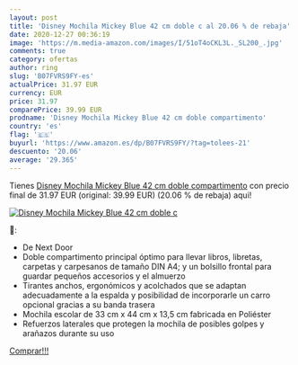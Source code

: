 ```yaml
---
layout: post
title: 'Disney Mochila Mickey Blue 42 cm doble c al 20.06 % de rebaja'
date: 2020-12-27 00:36:19
image: 'https://m.media-amazon.com/images/I/51oT4oCKL3L._SL200_.jpg'
comments: true
category: ofertas
author: ring
slug: 'B07FVRS9FY-es'
actualPrice: 31.97 EUR
currency: EUR
price: 31.97
comparePrice: 39.99 EUR
prodname: 'Disney Mochila Mickey Blue 42 cm doble compartimento'
country: 'es'
flag: '🇪🇸'
buyurl: 'https://www.amazon.es/dp/B07FVRS9FY/?tag=tolees-21'
descuento: '20.06'
average: '29.365'
---
```


Tienes [Disney Mochila Mickey Blue 42 cm doble compartimento](https://www.amazon.es/dp/B07FVRS9FY/?tag=tolees-21) con precio final de  31.97 EUR (original: 39.99 EUR) (20.06 %  de rebaja) aqui!

[![Disney Mochila Mickey Blue 42 cm doble c](https://m.media-amazon.com/images/I/51oT4oCKL3L._SL200_.jpg)](https://www.amazon.es/dp/B07FVRS9FY/?tag=tolees-21)

🔎:

- De Next Door
- Doble compartimento principal óptimo para llevar libros, libretas, carpetas y carpesanos de tamaño DIN A4; y un bolsillo frontal para guardar pequeños accesorios y el almuerzo
- Tirantes anchos, ergonómicos y acolchados que se adaptan adecuadamente a la espalda y posibilidad de incorporarle un carro opcional gracias a su banda trasera
- Mochila escolar de 33 cm x 44 cm x 13,5 cm fabricada en Poliéster
- Refuerzos laterales que protegen la mochila de posibles golpes y arañazos durante su uso

[Comprar!!!](https://www.amazon.es/dp/B07FVRS9FY/?tag=tolees-21)
